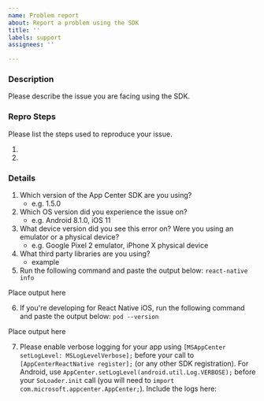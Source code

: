 ```yaml
---
name: Problem report
about: Report a problem using the SDK
title: ''
labels: support
assignees: ''

---
```


<!--
    Thanks for your interest in using the App Center SDK for React Native.
    Please create issues only for problems specific to using the SDK for React Native.
    If your issue is related to App Center build only (meaning no issue building locally) or CodePush,
    please create an issue on https://github.com/Microsoft/appcenter instead.
-->

### **Description**

Please describe the issue you are facing using the SDK.

### **Repro Steps**

Please list the steps used to reproduce your issue.

1.
2.

### **Details**

1. Which version of the App Center SDK are you using?
    - e.g. 1.5.0
2. Which OS version did you experience the issue on?
    - e.g. Android 8.1.0, iOS 11
3. What device version did you see this error on?  Were you using an emulator or a physical device?
    - e.g. Google Pixel 2 emulator, iPhone X physical device
4. What third party libraries are you using?
    - example
5. Run the following command and paste the output below: `react-native info`

Place output here

6. If you're developing for React Native iOS, run the following command and paste the output below: `pod --version`

Place output here

7. Please enable verbose logging for your app using `[MSAppCenter setLogLevel: MSLogLevelVerbose];` before your call to `[AppCenterReactNative register];` (or any other SDK registration). For Android, use `AppCenter.setLogLevel(android.util.Log.VERBOSE);` before your `SoLoader.init` call (you will need to `import com.microsoft.appcenter.AppCenter;`). Include the logs here:
